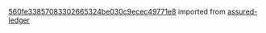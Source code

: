 [560fe33857083302665324be030c9ecec49771e8](https://github.com/insolar/assured-ledger/commit/560fe33857083302665324be030c9ecec49771e8) imported from [assured-ledger](https://github.com/insolar/assured-ledger)
